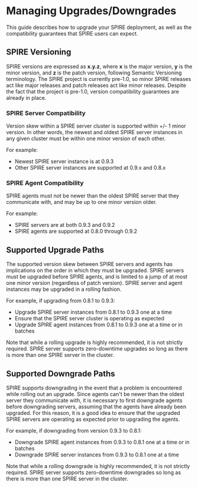 # Managing Upgrades/Downgrades
This guide describes how to upgrade your SPIRE deployment, as well as the compatibility guarantees that SPIRE users can expect.

## SPIRE Versioning
SPIRE versions are expressed as **x.y.z**, where **x** is the major version, **y** is the minor version, and **z** is the patch version, following Semantic Versioning terminology. The SPIRE project is currently pre-1.0, so minor SPIRE releases act like major releases and patch releases act like minor releases. Despite the fact that the project is pre-1.0, version compatibility guarantees are already in place.

### SPIRE Server Compatibility
Version skew within a SPIRE server cluster is supported within +/- 1 minor version. In other words, the newest and oldest SPIRE server instances in any given cluster must be within one minor version of each other.

For example:
* Newest SPIRE server instance is at 0.9.3
* Other SPIRE server instances are supported at 0.9.x and 0.8.x

### SPIRE Agent Compatibility
SPIRE agents must not be newer than the oldest SPIRE server that they communicate with, and may be up to one minor version older.

For example:
* SPIRE servers are at both 0.9.3 and 0.9.2
* SPIRE agents are supported at 0.8.0 through 0.9.2

## Supported Upgrade Paths

The supported version skew between SPIRE servers and agents has implications on the order in which they must be upgraded. SPIRE servers must be upgraded before SPIRE agents, and is limited to a jump of at most one minor version (regardless of patch version). SPIRE server and agent instances may be upgraded in a rolling fashion.

For example, if upgrading from 0.8.1 to 0.9.3:
* Upgrade SPIRE server instances from 0.8.1 to 0.9.3 one at a time
* Ensure that the SPIRE server cluster is operating as expected
* Upgrade SPIRE agent instances from 0.8.1 to 0.9.3 one at a time or in batches

Note that while a rolling upgrade is highly recommended, it is not strictly required. SPIRE server supports zero-downtime upgrades so long as there is more than one SPIRE server in the cluster.

## Supported Downgrade Paths

SPIRE supports downgrading in the event that a problem is encountered while rolling out an upgrade. Since agents can't be newer than the oldest server they communicate with, it is necessary to first downgrade agents before downgrading servers, assuming that the agents have already been upgraded. For this reason, it is a good idea to ensure that the upgraded SPIRE servers are operating as expected prior to upgrading the agents.

For example, if downgrading from version 0.9.3 to 0.8.1:
* Downgrade SPIRE agent instances from 0.9.3 to 0.8.1 one at a time or in batches
* Downgrade SPIRE server instances from 0.9.3 to 0.8.1 one at a time

Note that while a rolling downgrade is highly recommended, it is not strictly required. SPIRE server supports zero-downtime downgrades so long as there is more than one SPIRE server in the cluster.
